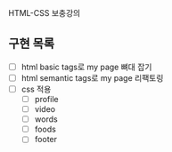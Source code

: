 HTML-CSS 보충강의

## 구현 목록
- [ ] html basic tags로 my page 뼈대 잡기
- [ ] html semantic tags로 my page 리팩토링
- [ ] css 적용
  - [ ] profile 
  - [ ] video
  - [ ] words
  - [ ] foods
  - [ ] footer